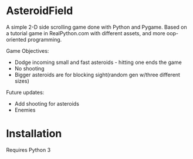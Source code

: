 # AsteroidField

A simple 2-D side scrolling game done with Python and Pygame.
Based on a tutorial game in RealPython.com with different assets, and more oop-oriented programming.

Game Objectives:
* Dodge incoming small and fast asteroids - hitting one ends the game
* No shooting
* Bigger asteroids are for blocking sight(random gen w/three different sizes)

Future updates:
* Add shooting for asteroids
* Enemies
# Installation
Requires Python 3
